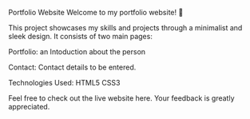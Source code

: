 Portfolio Website
Welcome to my portfolio website! 🚀

This project showcases my skills and projects through a minimalist and sleek design. It consists of two main pages:

Portfolio: an Intoduction about the person 

Contact: Contact details to be entered.

Technologies Used:
HTML5
CSS3

Feel free to check out the live website here.
Your feedback is greatly appreciated.
